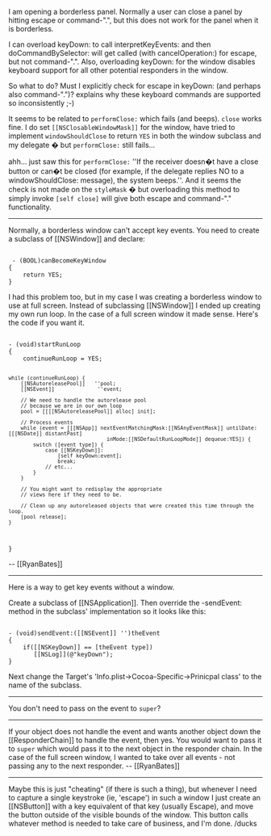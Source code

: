 I am opening a borderless panel. Normally a user can close a panel by hitting escape or command-".", but this does not work for the panel when it is borderless.

I can overload keyDown: to call interpretKeyEvents: and then doCommandBySelector: will get called (with cancelOperation:) for escape, but not command-".". Also, overloading keyDown: for the window disables keyboard support for all other potential responders in the window.

So what to do? Must I explicitly check for escape in keyDown: (and perhaps also command-".")? explains why these keyboard commands are supported so inconsistently ;-)

It seems to be related to <code>performClose:</code> which fails (and beeps). <code>close</code> works fine. I do set <code>[[NSClosableWindowMask]]</code> for the window, have tried to implement <code>windowShouldClose</code> to return <code>YES</code> in both the window subclass and my delegate � but <code>performClose:</code> still fails...

ahh... just saw this for <code>performClose:</code> ''If the receiver doesn�t have a close button or can�t be closed (for example, if the delegate replies NO to a windowShouldClose: message), the system beeps.''. And it seems the check is not made on the <code>styleMask</code> � but overloading this method to simply invoke <code>[self close]</code> will give both escape and command-"." functionality.

----

Normally, a borderless window can't accept key events. You need to create a subclass of [[NSWindow]] and declare:

<code>
 - (BOOL)canBecomeKeyWindow
{
    return YES;
}
</code>

I had this problem too, but in my case I was creating a borderless window to use at full screen. Instead of subclassing [[NSWindow]] I ended up creating my own run loop. In the case of a full screen window it made sense. Here's the code if you want it.

<code>
- (void)startRunLoop
{
    continueRunLoop = YES;
    
    while (continueRunLoop) {
        [[NSAutoreleasePool]]   ''pool;
        [[NSEvent]]              ''event;
        
        // We need to handle the autorelease pool
        // because we are in our own loop
        pool = [[[[NSAutoreleasePool]] alloc] init];
         
        // Process events
        while (event = [[[NSApp]] nextEventMatchingMask:[[NSAnyEventMask]] untilDate:[[[NSDate]] distantPast]
                                    inMode:[[NSDefaultRunLoopMode]] dequeue:YES]) {
            switch ([event type]) {
                case [[NSKeyDown]]:
                    [self keyDown:event];
                    break;
                // etc...
            }
        }

        // You might want to redisplay the appropriate
        // views here if they need to be.
        
        // Clean up any autoreleased objects that were created this time through the loop.
        [pool release];
    }
}
</code>

-- [[RyanBates]]

----
Here is a way to get key events without a window.

Create a subclass of [[NSApplication]]. Then override the -sendEvent: method in the subclass' implementation so it looks like this:

<code>
- (void)sendEvent:([[NSEvent]] '')theEvent
{
    if([[NSKeyDown]] == [theEvent type])
       [[NSLog]](@"keyDown");
}
</code>

Next change the Target's 'Info.plist->Cocoa-Specific->Prinicpal class' to the name of the subclass.

----

You don't need to pass on the event to <code>super</code>? 

----

If your object does not handle the event and wants another object down the [[ResponderChain]] to handle the event, then yes. You would want to pass it to <code>super</code> which would pass it to the next object in the responder chain. In the case of the full screen window, I wanted to take over all events - not passing any to the next responder. -- [[RyanBates]]

----
Maybe this is just "cheating" (if there is such a thing), but whenever I need to capture a single keystroke (ie, 'escape') in such a window I just create an [[NSButton]] with a key equivalent of that key (usually Escape), and move the button outside of the visible bounds of the window.  This button calls whatever method is needed to take care of business, and I'm done.  /ducks